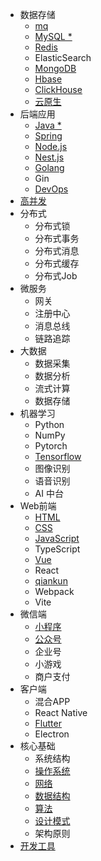* 数据存储
  * [mq](mq.md)
  * [MySQL *](mysql.md)
  * [Redis](redis.md)
  * ElasticSearch
  * [MongoDB](mongodb.md)
  * [Hbase](hbase.md)
  * [ClickHouse](clickhouse.md)
  * [云原生](aws.md)
* 后端应用
  * [Java *](java.md)
  * [Spring](spring.md)
  * [Node.js](node.md)
  * [Nest.js](nest.md)
  * [Golang](golang.md)
  * Gin
  * [DevOps](devops.md)
* [高并发](high-concurrency.md)
* 分布式
  * 分布式锁
  * 分布式事务
  * 分布式消息
  * 分布式缓存
  * 分布式Job
* 微服务
  * 网关
  * 注册中心
  * 消息总线
  * 链路追踪
* 大数据
  * 数据采集
  * 数据分析
  * 流式计算
  * 数据存储
* 机器学习
  * Python
  * NumPy
  * Pytorch
  * [Tensorflow](tensorflow.md)
  * 图像识别
  * 语音识别
  * AI 中台
* Web前端
  * [HTML](html.md)
  * [CSS](css.md)
  * [JavaScript](javascript.md)
  * TypeScript
  * [Vue](vue.md)
  * React
  * [qiankun](qiankun.md)
  * Webpack
  * Vite
* 微信端
  * [小程序](wechat-miniapp.md)
  * [公众号](wechat-official-accounts.md)
  * 企业号
  * 小游戏
  * 商户支付
* 客户端
  * 混合APP
  * React Native
  * [Flutter](flutter.md)
  * Electron
* 核心基础
  * 系统结构
  * [操作系统](operating-system.md)
  * [网络](network.md)
  * [数据结构](data-structure.md)
  * [算法](algorithm.md)
  * [设计模式](design-pattern.md)
  * 架构原则
* [开发工具](tool.md)
